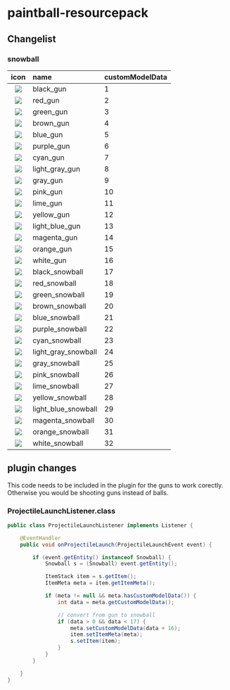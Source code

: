 # paintball-resourcepack
 

## Changelist

### snowball
| icon                                                                                                     | name                | customModelData    |
| :------------------------------------------------------------------------------------------------------: | :------------------ |:-------------------|
| [![][black_gun]](resourcepack/assets/minecraft/textures/item/snowball/black_gun.png)                     | black_gun           | 1                  |
| [![][red_gun]](resourcepack/assets/minecraft/textures/item/snowball/red_gun.png)                         | red_gun             | 2                  |
| [![][green_gun]](resourcepack/assets/minecraft/textures/item/snowball/green_gun.png)                     | green_gun           | 3                  |
| [![][brown_gun]](resourcepack/assets/minecraft/textures/item/snowball/brown_gun.png)                     | brown_gun           | 4                  |
| [![][blue_gun]](resourcepack/assets/minecraft/textures/item/snowball/blue_gun.png)                       | blue_gun            | 5                  |
| [![][purple_gun]](resourcepack/assets/minecraft/textures/item/snowball/purple_gun.png)                   | purple_gun          | 6                  |
| [![][cyan_gun]](resourcepack/assets/minecraft/textures/item/snowball/cyan_gun.png)                       | cyan_gun            | 7                  |
| [![][light_gray_gun]](resourcepack/assets/minecraft/textures/item/snowball/light_gray_gun.png)           | light_gray_gun      | 8                  |
| [![][gray_gun]](resourcepack/assets/minecraft/textures/item/snowball/gray_gun.png)                       | gray_gun            | 9                  |
| [![][pink_gun]](resourcepack/assets/minecraft/textures/item/snowball/pink_gun.png)                       | pink_gun            | 10                 |
| [![][lime_gun]](resourcepack/assets/minecraft/textures/item/snowball/lime_gun.png)                       | lime_gun            | 11                 |
| [![][yellow_gun]](resourcepack/assets/minecraft/textures/item/snowball/yellow_gun.png)                   | yellow_gun          | 12                 |
| [![][light_blue_gun]](resourcepack/assets/minecraft/textures/item/snowball/light_blue_gun.png)           | light_blue_gun      | 13                 |
| [![][magenta_gun]](resourcepack/assets/minecraft/textures/item/snowball/magenta_gun.png)                 | magenta_gun         | 14                 |
| [![][orange_gun]](resourcepack/assets/minecraft/textures/item/snowball/orange_gun.png)                   | orange_gun          | 15                 |
| [![][white_gun]](resourcepack/assets/minecraft/textures/item/snowball/white_gun.png)                     | white_gun           | 16                 |
| [![][black_snowball]](resourcepack/assets/minecraft/textures/item/snowball/black_snowball.png)           | black_snowball      | 17                 |
| [![][red_snowball]](resourcepack/assets/minecraft/textures/item/snowball/red_snowball.png)               | red_snowball        | 18                 |
| [![][green_snowball]](resourcepack/assets/minecraft/textures/item/snowball/green_snowball.png)           | green_snowball      | 19                 |
| [![][brown_snowball]](resourcepack/assets/minecraft/textures/item/snowball/brown_snowball.png)           | brown_snowball      | 20                 |
| [![][blue_snowball]](resourcepack/assets/minecraft/textures/item/snowball/blue_snowball.png)             | blue_snowball       | 21                 |
| [![][purple_snowball]](resourcepack/assets/minecraft/textures/item/snowball/purple_snowball.png)         | purple_snowball     | 22                 |
| [![][cyan_snowball]](resourcepack/assets/minecraft/textures/item/snowball/cyan_snowball.png)             | cyan_snowball       | 23                 |
| [![][light_gray_snowball]](resourcepack/assets/minecraft/textures/item/snowball/light_gray_snowball.png) | light_gray_snowball | 24                 |
| [![][gray_snowball]](resourcepack/assets/minecraft/textures/item/snowball/gray_snowball.png)             | gray_snowball       | 25                 |
| [![][pink_snowball]](resourcepack/assets/minecraft/textures/item/snowball/pink_snowball.png)             | pink_snowball       | 26                 |
| [![][lime_snowball]](resourcepack/assets/minecraft/textures/item/snowball/lime_snowball.png)             | lime_snowball       | 27                 |
| [![][yellow_snowball]](resourcepack/assets/minecraft/textures/item/snowball/yellow_snowball.png)         | yellow_snowball     | 28                 |
| [![][light_blue_snowball]](resourcepack/assets/minecraft/textures/item/snowball/light_blue_snowball.png) | light_blue_snowball | 29                 |
| [![][magenta_snowball]](resourcepack/assets/minecraft/textures/item/snowball/magenta_snowball.png)       | magenta_snowball    | 30                 |
| [![][orange_snowball]](resourcepack/assets/minecraft/textures/item/snowball/orange_snowball.png)         | orange_snowball     | 31                 |
| [![][white_snowball]](resourcepack/assets/minecraft/textures/item/snowball/white_snowball.png)           | white_snowball      | 32                 |

[snowball]: resourcepack/assets/minecraft/textures/item/snowball.png
[red_gun]: resourcepack/assets/minecraft/textures/item/snowball/red_gun.png
[black_gun]: resourcepack/assets/minecraft/textures/item/snowball/black_gun.png
[green_gun]: resourcepack/assets/minecraft/textures/item/snowball/green_gun.png
[brown_gun]: resourcepack/assets/minecraft/textures/item/snowball/brown_gun.png
[blue_gun]: resourcepack/assets/minecraft/textures/item/snowball/blue_gun.png
[purple_gun]: resourcepack/assets/minecraft/textures/item/snowball/purple_gun.png
[cyan_gun]: resourcepack/assets/minecraft/textures/item/snowball/cyan_gun.png
[light_gray_gun]: resourcepack/assets/minecraft/textures/item/snowball/light_gray_gun.png
[gray_gun]: resourcepack/assets/minecraft/textures/item/snowball/gray_gun.png
[pink_gun]: resourcepack/assets/minecraft/textures/item/snowball/pink_gun.png
[lime_gun]: resourcepack/assets/minecraft/textures/item/snowball/lime_gun.png
[yellow_gun]: resourcepack/assets/minecraft/textures/item/snowball/yellow_gun.png
[light_blue_gun]: resourcepack/assets/minecraft/textures/item/snowball/light_blue_gun.png
[magenta_gun]: resourcepack/assets/minecraft/textures/item/snowball/magenta_gun.png
[orange_gun]: resourcepack/assets/minecraft/textures/item/snowball/orange_gun.png
[white_gun]: resourcepack/assets/minecraft/textures/item/snowball/white_gun.png
[black_snowball]: resourcepack/assets/minecraft/textures/item/snowball/black_snowball.png
[red_snowball]: resourcepack/assets/minecraft/textures/item/snowball/red_snowball.png
[green_snowball]: resourcepack/assets/minecraft/textures/item/snowball/green_snowball.png
[brown_snowball]: resourcepack/assets/minecraft/textures/item/snowball/brown_snowball.png
[blue_snowball]: resourcepack/assets/minecraft/textures/item/snowball/blue_snowball.png
[purple_snowball]: resourcepack/assets/minecraft/textures/item/snowball/purple_snowball.png
[cyan_snowball]: resourcepack/assets/minecraft/textures/item/snowball/cyan_snowball.png
[light_gray_snowball]: resourcepack/assets/minecraft/textures/item/snowball/light_gray_snowball.png
[gray_snowball]: resourcepack/assets/minecraft/textures/item/snowball/gray_snowball.png
[pink_snowball]: resourcepack/assets/minecraft/textures/item/snowball/pink_snowball.png
[lime_snowball]: resourcepack/assets/minecraft/textures/item/snowball/lime_snowball.png
[yellow_snowball]: resourcepack/assets/minecraft/textures/item/snowball/yellow_snowball.png
[light_blue_snowball]: resourcepack/assets/minecraft/textures/item/snowball/light_blue_snowball.png
[magenta_snowball]: resourcepack/assets/minecraft/textures/item/snowball/magenta_snowball.png
[orange_snowball]: resourcepack/assets/minecraft/textures/item/snowball/orange_snowball.png
[white_snowball]: resourcepack/assets/minecraft/textures/item/snowball/white_snowball.png


## plugin changes

This code needs to be included in the plugin for the guns to work corectly. Otherwise you would be shooting guns instead of balls.

### ProjectileLaunchListener.class

```java
public class ProjectileLaunchListener implements Listener {

    @EventHandler
    public void onProjectileLaunch(ProjectileLaunchEvent event) {

        if (event.getEntity() instanceof Snowball) {
            Snowball s = (Snowball) event.getEntity();

            ItemStack item = s.getItem();
            ItemMeta meta = item.getItemMeta();

            if (meta != null && meta.hasCustomModelData()) {
                int data = meta.getCustomModelData();

                // convert from gun to snowball
                if (data > 0 && data < 17) {
                    meta.setCustomModelData(data + 16);
                    item.setItemMeta(meta);
                    s.setItem(item);
                }
            }
        }

    }
}

```